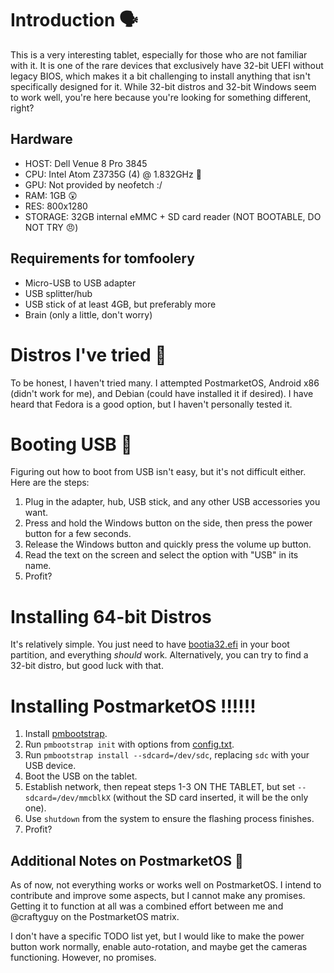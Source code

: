 # Introduction 🗣️
This is a very interesting tablet, especially for those who are not familiar with it. It is one of the rare devices that exclusively have 32-bit UEFI without legacy BIOS, which makes it a bit challenging to install anything that isn't specifically designed for it. While 32-bit distros and 32-bit Windows seem to work well, you're here because you're looking for something different, right?

## Hardware
- HOST: Dell Venue 8 Pro 3845
- CPU: Intel Atom Z3735G (4) @ 1.832GHz 🐌
- GPU: Not provided by neofetch :/
- RAM: 1GB 😲
- RES: 800x1280
- STORAGE: 32GB internal eMMC + SD card reader (NOT BOOTABLE, DO NOT TRY 😠)

## Requirements for tomfoolery 
- Micro-USB to USB adapter
- USB splitter/hub
- USB stick of at least 4GB, but preferably more
- Brain (only a little, don't worry)

# Distros I've tried 📖
To be honest, I haven't tried many. I attempted PostmarketOS, Android x86 (didn't work for me), and Debian (could have installed it if desired). I have heard that Fedora is a good option, but I haven't personally tested it.

# Booting USB 💾
Figuring out how to boot from USB isn't easy, but it's not difficult either. Here are the steps:
1. Plug in the adapter, hub, USB stick, and any other USB accessories you want.
2. Press and hold the Windows button on the side, then press the power button for a few seconds.
3. Release the Windows button and quickly press the volume up button.
4. Read the text on the screen and select the option with "USB" in its name.
5. Profit?

# Installing 64-bit Distros
It's relatively simple. You just need to have [bootia32.efi](https://raw.githubusercontent.com/lamadotcare/bootia32-efi/main/bootia32.efi) in your boot partition, and everything *should* work. Alternatively, you can try to find a 32-bit distro, but good luck with that.

# Installing PostmarketOS ‼️‼️‼️
1. Install [pmbootstrap](https://wiki.postmarketos.org/wiki/Pmbootstrap).
2. Run `pmbootstrap init` with options from [config.txt](config.txt).
3. Run `pmbootstrap install --sdcard=/dev/sdc`, replacing `sdc` with your USB device.
4. Boot the USB on the tablet.
5. Establish network, then repeat steps 1-3 ON THE TABLET, but set `--sdcard=/dev/mmcblkX` (without the SD card inserted, it will be the only one).
6. Use `shutdown` from the system to ensure the flashing process finishes.
7. Profit?

## Additional Notes on PostmarketOS 📝
As of now, not everything works or works well on PostmarketOS. I intend to contribute and improve some aspects, but I cannot make any promises. Getting it to function at all was a combined effort between me and @craftyguy on the PostmarketOS matrix.

I don't have a specific TODO list yet, but I would like to make the power button work normally, enable auto-rotation, and maybe get the cameras functioning. However, no promises.

